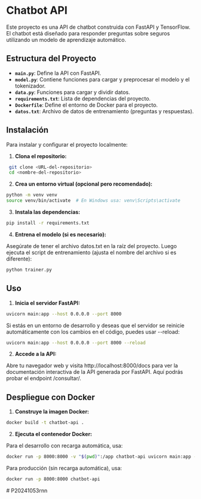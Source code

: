 # Chatbot API

Este proyecto es una API de chatbot construida con FastAPI y TensorFlow. El chatbot está diseñado para responder preguntas sobre seguros utilizando un modelo de aprendizaje automático.

## Estructura del Proyecto

- **`main.py`**: Define la API con FastAPI.
- **`model.py`**: Contiene funciones para cargar y preprocesar el modelo y el tokenizador.
- **`data.py`**: Funciones para cargar y dividir datos.
- **`requirements.txt`**: Lista de dependencias del proyecto.
- **`Dockerfile`**: Define el entorno de Docker para el proyecto.
- **`datos.txt`**: Archivo de datos de entrenamiento (preguntas y respuestas).

## Instalación

Para instalar y configurar el proyecto localmente:

1. **Clona el repositorio:**

  ```bash
   git clone <URL-del-repositorio>
   cd <nombre-del-repositorio>
  ```

2. **Crea un entorno virtual (opcional pero recomendado):**

  ```bash
  python -m venv venv
  source venv/bin/activate  # En Windows usa: venv\Scripts\activate
  ```
3. **Instala las dependencias:**

  ```bash
  pip install -r requirements.txt
  ```
4. **Entrena el modelo (si es necesario):**

Asegúrate de tener el archivo datos.txt en la raíz del proyecto. Luego ejecuta el script de entrenamiento (ajusta el nombre del archivo si es diferente):

  ```bash
  python trainer.py
  ```
## Uso

1. **Inicia el servidor FastAPI:**

  ```bash
  uvicorn main:app --host 0.0.0.0 --port 8000
  ```
Si estás en un entorno de desarrollo y deseas que el servidor se reinicie automáticamente con los cambios en el código, puedes usar --reload:

  ```bash
  uvicorn main:app --host 0.0.0.0 --port 8000 --reload
  ```
2. **Accede a la API:**
   
Abre tu navegador web y visita http://localhost:8000/docs para ver la documentación interactiva de la API generada por FastAPI. Aquí podrás probar el endpoint /consultar/.

## Despliegue con Docker

1. **Construye la imagen Docker:**

  ```bash
  docker build -t chatbot-api .
  ```
2. **Ejecuta el contenedor Docker:**

Para el desarrollo con recarga automática, usa:

  ```bash
  docker run -p 8000:8000 -v "$(pwd)":/app chatbot-api uvicorn main:app --host 0.0.0.0 --port 8000 --reload
  ```
Para producción (sin recarga automática), usa:

  ```bash
  docker run -p 8000:8000 chatbot-api
  ```
#   P 2 0 2 4 1 0 5 3 r n n  
 